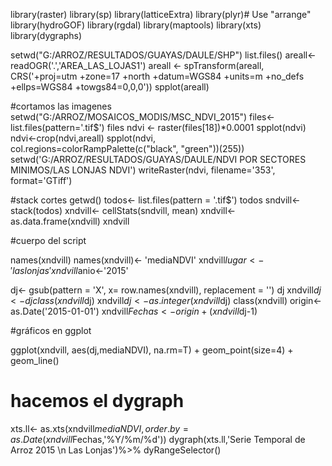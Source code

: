 library(raster)
library(sp)
library(latticeExtra)
library(plyr)# Use "arrange" 
library(hydroGOF)
library(rgdal)
library(maptools)
library(xts)
library(dygraphs)

setwd("G:/ARROZ/RESULTADOS/GUAYAS/DAULE/SHP")
list.files()
areall<-readOGR('.','AREA_LAS_LOJAS1')
areall <- spTransform(areall, CRS('+proj=utm +zone=17 +north +datum=WGS84 +units=m +no_defs +ellps=WGS84 +towgs84=0,0,0'))
spplot(areall)

#cortamos las imagenes
setwd("G:/ARROZ/MOSAICOS_MODIS/MSC_NDVI_2015")
files<-list.files(pattern='.tif$')
files
ndvi <- raster(files[18])*0.0001
spplot(ndvi)
ndvi<-crop(ndvi,areall)
spplot(ndvi, col.regions=colorRampPalette(c("black", "green"))(255)) 
setwd('G:/ARROZ/RESULTADOS/GUAYAS/DAULE/NDVI POR SECTORES MINIMOS/LAS LONJAS NDVI')
writeRaster(ndvi, filename='353', format='GTiff')



#stack cortes
getwd()
todos<- list.files(pattern = '.tif$')
todos
sndvill<- stack(todos)
xndvill<- cellStats(sndvill, mean)
xndvill<- as.data.frame(xndvill)
xndvill

#cuerpo del script

names(xndvill)
names(xndvill)<- 'mediaNDVI'
xndvill$lugar<-'las lonjas'
xndvill$anio<-'2015'

dj<- gsub(pattern = 'X', x= row.names(xndvill), replacement = '')
dj
xndvill$dj<-dj
class(xndvill$dj)
xndvill$dj<- as.integer(xndvill$dj)
class(xndvill)
origin<- as.Date('2015-01-01')
xndvill$Fechas<- origin + (xndvill$dj-1)


#gráficos en ggplot

ggplot(xndvill, aes(dj,mediaNDVI), na.rm=T) + geom_point(size=4) + geom_line()

# hacemos el dygraph
xts.ll<- as.xts(xndvill$mediaNDVI,order.by = as.Date(xndvill$Fechas,'%Y/%m/%d'))
dygraph(xts.ll,'Serie Temporal de Arroz 2015 \n Las Lonjas')%>% dyRangeSelector()
